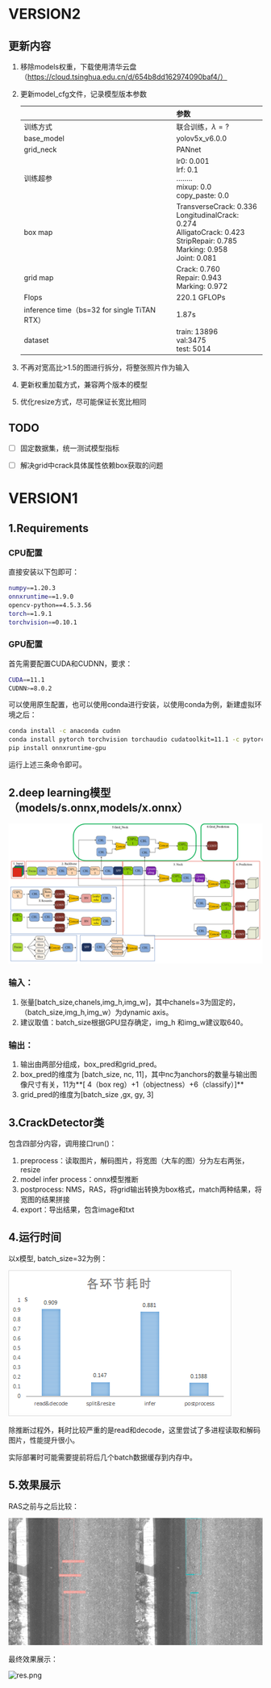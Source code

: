 # VERSION2 

## 更新内容

1. 移除models权重，下载使用清华云盘（https://cloud.tsinghua.edu.cn/d/654b8dd162974090baf4/）

2. 更新model_cfg文件，记录模型版本参数

   |                                              | 参数                                                         |
   | -------------------------------------------- | ------------------------------------------------------------ |
   | 训练方式                                     | 联合训练，$\lambda = ?$                                      |
   | base_model                                   | yolov5x_v6.0.0                                               |
   | grid_neck                                    | PANnet                                                       |
   | 训练超参                                     | lr0: 0.001<br/>lrf: 0.1<br/>……..<br/>mixup: 0.0<br/>copy_paste: 0.0 |
   | box map                                      | TransverseCrack: 0.336<br/>LongitudinalCrack: 0.274<br/>AlligatoCrack: 0.423<br/>StripRepair: 0.785<br/>Marking: 0.958<br/>Joint: 0.081 |
   | grid map                                     | Crack: 0.760<br/>Repair: 0.943<br/>Marking: 0.972            |
   | Flops                                        | 220.1 GFLOPs                                                 |
   | inference time（bs=32 for single TiTAN RTX） | 1.87s                                                        |
   | dataset                                      | train: 13896<br/>val:3475<br/>test: 5014                     |

3. 不再对宽高比>1.5的图进行拆分，将整张照片作为输入

4. 更新权重加载方式，兼容两个版本的模型

5. 优化resize方式，尽可能保证长宽比相同

## TODO

- [ ] 固定数据集，统一测试模型指标
- [ ] 解决grid中crack具体属性依赖box获取的问题



# VERSION1

## 1.Requirements

### CPU配置

直接安装以下包即可：

```bash
numpy==1.20.3
onnxruntime==1.9.0
opencv-python==4.5.3.56
torch==1.9.1
torchvision==0.10.1
```

### GPU配置

首先需要配置CUDA和CUDNN，要求：

```bash
CUDA==11.1
CUDNN>=8.0.2
```

可以使用原生配置，也可以使用conda进行安装，以使用conda为例，新建虚拟环境之后：

```bash
conda install -c anaconda cudnn
conda install pytorch torchvision torchaudio cudatoolkit=11.1 -c pytorch -c nvidia
pip install onnxruntime-gpu
```

运行上述三条命令即可。

## 2.deep learning模型（models/s.onnx,models/x.onnx）

![model.png](https://github.com/qiy20/crackdetect_demo/blob/main/model.png?raw=true)

### 输入：

1. 张量[batch_size,chanels,img_h,img_w]，其中chanels=3为固定的，（batch_size,img_h,img_w）为dynamic axis。
2. 建议取值：batch_size根据GPU显存确定，img_h 和img_w建议取640。

### 输出：

1. 输出由两部分组成，box_pred和grid_pred。
2. box_pred的维度为 [batch_size, nc, 11]，其中nc为anchors的数量与输出图像尺寸有关，11为**[ 4（box reg）+1（objectness）+6（classify）]**
3. grid_pred的维度为[batch_size ,gx, gy, 3]

## 3.CrackDetector类

包含四部分内容，调用接口run()：

1. preprocess：读取图片，解码图片，将宽图（大车的图）分为左右两张，resize
2. model infer process：onnx模型推断
3. postprocess: NMS，RAS，将grid输出转换为box格式，match两种结果，将宽图的结果拼接
4. export：导出结果，包含image和txt

## 4.运行时间

以x模型, batch_size=32为例：

![time_consuming.png](https://github.com/qiy20/crackdetect_demo/blob/main/time_consuming.png?raw=true)

除推断过程外，耗时比较严重的是read和decode，这里尝试了多进程读取和解码图片，性能提升很小。

实际部署时可能需要提前将后几个batch数据缓存到内存中。

## 5.效果展示

RAS之前与之后比较：

![before&after_RAS.png](https://github.com/qiy20/crackdetect_demo/blob/main/before&after_RAS.png?raw=true)

最终效果展示：

![res.png](https://github.com/qiy20/crackdetect_demo/blob/main/res.png?raw=true)

